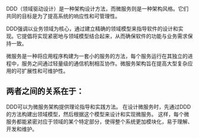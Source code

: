 DDD（领域驱动设计）是一种架构设计方法，而微服务则是一种架构风格。它们共同的目标是为了提高系统的响应性和可管理性。

DDD强调以业务领域为核心，通过建立精确的领域模型来指导软件的设计和实现。它提倡将实现紧密地与领域模型结合起来，从而确保软件的功能与业务需求保持一致。

微服务是一种将应用程序构建为一套小的服务的方法，每个服务运行在其独立的进程中，服务之间通过轻量级的通信机制相互协作。微服务架构旨在提高大型复杂应用的可扩展性和可维护性。

## 两者之间的关系在于：
DDD可以为微服务架构提供理论指导和实践方法。
在设计微服务时，先通过DDD的方法构建出领域模型，然后根据这个模型来设计和实现微服务。
这样，每个微服务都能紧密对应于领域的某个特定部分，使得整个系统更加模块化，易于理解、开发和维护。


